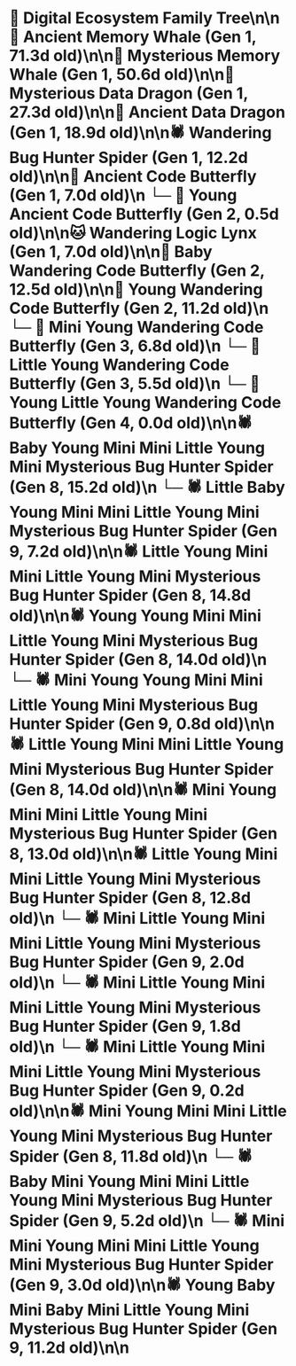 # 🌳 Digital Ecosystem Family Tree\n\n🐋 Ancient Memory Whale (Gen 1, 71.3d old)\n\n🐋 Mysterious Memory Whale (Gen 1, 50.6d old)\n\n🐉 Mysterious Data Dragon (Gen 1, 27.3d old)\n\n🐉 Ancient Data Dragon (Gen 1, 18.9d old)\n\n🕷️ Wandering Bug Hunter Spider (Gen 1, 12.2d old)\n\n🦋 Ancient Code Butterfly (Gen 1, 7.0d old)\n  └─ 🦋 Young Ancient Code Butterfly (Gen 2, 0.5d old)\n\n🐱 Wandering Logic Lynx (Gen 1, 7.0d old)\n\n🦋 Baby Wandering Code Butterfly (Gen 2, 12.5d old)\n\n🦋 Young Wandering Code Butterfly (Gen 2, 11.2d old)\n  └─ 🦋 Mini Young Wandering Code Butterfly (Gen 3, 6.8d old)\n  └─ 🦋 Little Young Wandering Code Butterfly (Gen 3, 5.5d old)\n    └─ 🦋 Young Little Young Wandering Code Butterfly (Gen 4, 0.0d old)\n\n🕷️ Baby Young Mini Mini Little Young Mini Mysterious Bug Hunter Spider (Gen 8, 15.2d old)\n  └─ 🕷️ Little Baby Young Mini Mini Little Young Mini Mysterious Bug Hunter Spider (Gen 9, 7.2d old)\n\n🕷️ Little Young Mini Mini Little Young Mini Mysterious Bug Hunter Spider (Gen 8, 14.8d old)\n\n🕷️ Young Young Mini Mini Little Young Mini Mysterious Bug Hunter Spider (Gen 8, 14.0d old)\n  └─ 🕷️ Mini Young Young Mini Mini Little Young Mini Mysterious Bug Hunter Spider (Gen 9, 0.8d old)\n\n🕷️ Little Young Mini Mini Little Young Mini Mysterious Bug Hunter Spider (Gen 8, 14.0d old)\n\n🕷️ Mini Young Mini Mini Little Young Mini Mysterious Bug Hunter Spider (Gen 8, 13.0d old)\n\n🕷️ Little Young Mini Mini Little Young Mini Mysterious Bug Hunter Spider (Gen 8, 12.8d old)\n  └─ 🕷️ Mini Little Young Mini Mini Little Young Mini Mysterious Bug Hunter Spider (Gen 9, 2.0d old)\n  └─ 🕷️ Mini Little Young Mini Mini Little Young Mini Mysterious Bug Hunter Spider (Gen 9, 1.8d old)\n  └─ 🕷️ Mini Little Young Mini Mini Little Young Mini Mysterious Bug Hunter Spider (Gen 9, 0.2d old)\n\n🕷️ Mini Young Mini Mini Little Young Mini Mysterious Bug Hunter Spider (Gen 8, 11.8d old)\n  └─ 🕷️ Baby Mini Young Mini Mini Little Young Mini Mysterious Bug Hunter Spider (Gen 9, 5.2d old)\n  └─ 🕷️ Mini Mini Young Mini Mini Little Young Mini Mysterious Bug Hunter Spider (Gen 9, 3.0d old)\n\n🕷️ Young Baby Mini Baby Mini Little Young Mini Mysterious Bug Hunter Spider (Gen 9, 11.2d old)\n\n